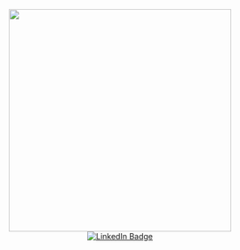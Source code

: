 <div id="" align="center">
  <img src="https://media.giphy.com/media/EOmYN5kVP3W2Lyn6dx/giphy.gif" width="400"/>
</div>

<div id="header" align="center">
  <a href="https://www.linkedin.com/in/chance-coursey-08819b279/">
    <img src="https://img.shields.io/badge/LinkedIn-blue?style=for-the-badge&logo=linkedin&logoColor=white" alt="LinkedIn Badge"/>
  </a>
</div>


<!--
**DancinChance/DancinChance** is a ✨ _special_ ✨ repository because its `README.md` (this file) appears on your GitHub profile.

Here are some ideas to get you started:

- 🔭 I’m currently working on ...
- 🌱 I’m currently learning ...
- 👯 I’m looking to collaborate on ...
- 🤔 I’m looking for help with ...
- 💬 Ask me about ...
- 📫 How to reach me: ...
- 😄 Pronouns: ...
- ⚡ Fun fact: ...
-->
